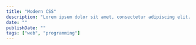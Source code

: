 ```yaml
---
title: "Modern CSS"
description: "Lorem ipsum dolor sit amet, consectetur adipiscing elit. Proin vel nisi massa."
date: ""
publishDate: ""
tags: ["web", "programming"]
---
```

